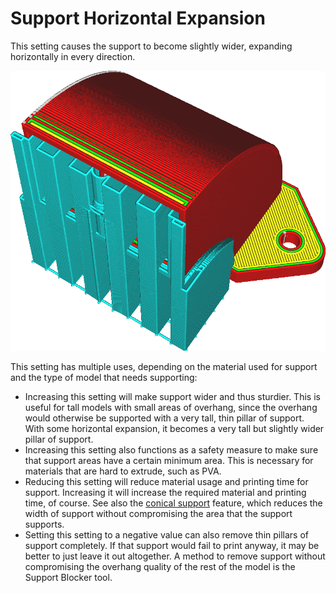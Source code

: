 Support Horizontal Expansion
====
This setting causes the support to become slightly wider, expanding horizontally in every direction.

<!--screenshot {
"image_path": "support_offset.png",
"models": [{"script": "duct.scad"}],
"camera_position": [47, 72, 128],
"settings": {
    "support_enable": true,
    "support_offset": 1.6
},
"colours": 64
}-->
![The support is wider than necessary to support the model](../images/support_offset.png)

This setting has multiple uses, depending on the material used for support and the type of model that needs supporting:
* Increasing this setting will make support wider and thus sturdier. This is useful for tall models with small areas of overhang, since the overhang would otherwise be supported with a very tall, thin pillar of support. With some horizontal expansion, it becomes a very tall but slightly wider pillar of support.
* Increasing this setting also functions as a safety measure to make sure that support areas have a certain minimum area. This is necessary for materials that are hard to extrude, such as PVA.
* Reducing this setting will reduce material usage and printing time for support. Increasing it will increase the required material and printing time, of course. See also the [conical support](../experimental/support_conical_enabled.md) feature, which reduces the width of support without compromising the area that the support supports.
* Setting this setting to a negative value can also remove thin pillars of support completely. If that support would fail to print anyway, it may be better to just leave it out altogether. A method to remove support without compromising the overhang quality of the rest of the model is the Support Blocker tool.